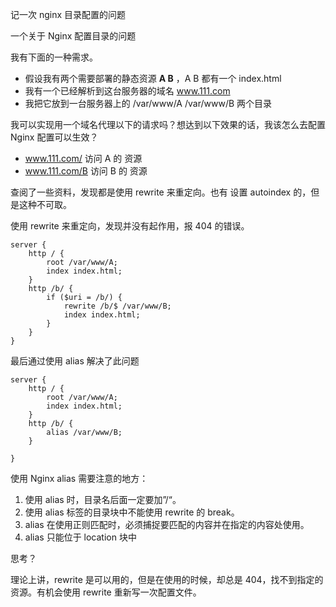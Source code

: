 记一次 nginx 目录配置的问题

一个关于 Nginx 配置目录的问题

我有下面的一种需求。

* 假设我有两个需要部署的静态资源 **A B** ，A B 都有一个 index.html
* 我有一个已经解析到这台服务器的域名 www.111.com
* 我把它放到一台服务器上的 /var/www/A /var/www/B 两个目录

我可以实现用一个域名代理以下的请求吗？想达到以下效果的话，我该怎么去配置 Nginx 配置可以生效？

* www.111.com/ 访问 A 的 资源
* www.111.com/B 访问 B 的 资源

查阅了一些资料，发现都是使用 rewrite 来重定向。也有 设置 autoindex 的，但是这种不可取。

使用 rewrite 来重定向，发现并没有起作用，报 404 的错误。

```
server {
	http / {
		root /var/www/A;
		index index.html;
	}
	http /b/ {
		if ($uri = /b/) {
			rewrite /b/$ /var/www/B;
			index index.html;
		}
	}
}
```

最后通过使用 alias 解决了此问题

```
server {
	http / {
		root /var/www/A;
		index index.html;
	}
	http /b/ {
		alias /var/www/B;
	}

}
```

使用 Nginx alias 需要注意的地方：

1. 使用 alias 时，目录名后面一定要加”/“。
1. 使用 alias 标签的目录块中不能使用 rewrite 的 break。
1. alias 在使用正则匹配时，必须捕捉要匹配的内容并在指定的内容处使用。
1. alias 只能位于 location 块中

思考？

理论上讲，rewrite 是可以用的，但是在使用的时候，却总是 404，找不到指定的资源。有机会使用 rewrite 重新写一次配置文件。
